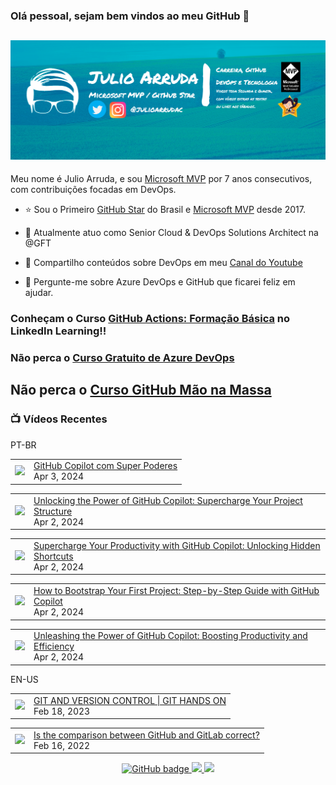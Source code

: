 ### Olá pessoal, sejam bem vindos ao meu GitHub 👋

## [![Julio Arruda Header](https://raw.githubusercontent.com/julioarruda/julioarruda/master/fundo%20github.png)](https://youtube.com/user/julioarrudac)
Meu nome é Julio Arruda, e sou [Microsoft MVP](https://mvp.microsoft.com/pt-br/PublicProfile/5002557?fullName=Julio%20%20Arruda) por 7 anos consecutivos, com contribuições focadas em DevOps.


- ⭐ Sou o Primeiro [GitHub Star](https://stars.github.com/profiles/julioarruda) do Brasil e [Microsoft MVP](https://mvp.microsoft.com/pt-br/PublicProfile/5002557?fullName=Julio%20%20Arruda) desde 2017.

- 🔭 Atualmente atuo como Senior Cloud & DevOps Solutions Architect na @GFT

- 👯 Compartilho conteúdos sobre DevOps em meu [Canal do Youtube](https://youtube.com/@julioarruda)

- 💬 Pergunte-me sobre Azure DevOps e GitHub que ficarei feliz em ajudar.




### Conheçam o Curso [GitHub Actions: Formação Básica](https://www.linkedin.com/learning/github-actions-formacao-basica/) no LinkedIn Learning!!
### Não perca o [Curso Gratuito de Azure DevOps](https://github.com/julioarruda/Curso-Azure-DevOps)

## Não perca o [Curso GitHub Mão na Massa](https://github.com/github-mao-na-massa/curso-github-mao-na-massa)



### 📺 Vídeos Recentes

PT-BR

<!-- YOUTUBE:START --><table><tr><td><a href="https://www.youtube.com/watch?v=Bax68TL8K6Q"><img width="140px" src="https://i.ytimg.com/vi/Bax68TL8K6Q/mqdefault.jpg"></a></td>
<td><a href="https://www.youtube.com/watch?v=Bax68TL8K6Q">GitHub Copilot com Super Poderes</a><br/>Apr 3, 2024</td></tr></table>
<table><tr><td><a href="https://www.youtube.com/watch?v=4r4y2q8ixDo"><img width="140px" src="https://i.ytimg.com/vi/4r4y2q8ixDo/mqdefault.jpg"></a></td>
<td><a href="https://www.youtube.com/watch?v=4r4y2q8ixDo">Unlocking the Power of GitHub Copilot: Supercharge Your Project Structure</a><br/>Apr 2, 2024</td></tr></table>
<table><tr><td><a href="https://www.youtube.com/watch?v=AjTzlYgrUDc"><img width="140px" src="https://i.ytimg.com/vi/AjTzlYgrUDc/mqdefault.jpg"></a></td>
<td><a href="https://www.youtube.com/watch?v=AjTzlYgrUDc">Supercharge Your Productivity with GitHub Copilot: Unlocking Hidden Shortcuts</a><br/>Apr 2, 2024</td></tr></table>
<table><tr><td><a href="https://www.youtube.com/watch?v=jQ2J3qHUFvg"><img width="140px" src="https://i.ytimg.com/vi/jQ2J3qHUFvg/mqdefault.jpg"></a></td>
<td><a href="https://www.youtube.com/watch?v=jQ2J3qHUFvg">How to Bootstrap Your First Project: Step-by-Step Guide with GitHub Copilot</a><br/>Apr 2, 2024</td></tr></table>
<table><tr><td><a href="https://www.youtube.com/watch?v=i0OQcCDZIHE"><img width="140px" src="https://i.ytimg.com/vi/i0OQcCDZIHE/mqdefault.jpg"></a></td>
<td><a href="https://www.youtube.com/watch?v=i0OQcCDZIHE">Unleashing the Power of GitHub Copilot: Boosting Productivity and Efficiency</a><br/>Apr 2, 2024</td></tr></table>
<!-- YOUTUBE:END -->

EN-US
<!-- YOUTUBEEN:START --><table><tr><td><a href="https://www.youtube.com/watch?v=Adk79XNDU5o"><img width="140px" src="https://i.ytimg.com/vi/Adk79XNDU5o/mqdefault.jpg"></a></td>
<td><a href="https://www.youtube.com/watch?v=Adk79XNDU5o">GIT AND VERSION CONTROL | GIT HANDS ON</a><br/>Feb 18, 2023</td></tr></table>
<table><tr><td><a href="https://www.youtube.com/watch?v=wHo1ftsyzNE"><img width="140px" src="https://i.ytimg.com/vi/wHo1ftsyzNE/mqdefault.jpg"></a></td>
<td><a href="https://www.youtube.com/watch?v=wHo1ftsyzNE">Is the comparison between GitHub and GitLab correct?</a><br/>Feb 16, 2022</td></tr></table>
<!-- YOUTUBEEN:END -->



<p align="center">
  <a href="https://github.com/julioarruda?tab=followers">
    <img src="https://img.shields.io/github/followers/julioarruda?label=Followers&logo=GitHub&style=for-the-badge" alt="GitHub badge" />
  </a>
  <a href="http://twitter.com/julioarrudac">
    <img src="https://img.shields.io/twitter/follow/julioarrudac?label=Twitter&logo=twitter&style=for-the-badge" />
  </a>
  <a href="http://youtube.com/c/julioarruda?sub_confirmation=1">
    <img src="https://img.shields.io/youtube/views/4BYlkYtHNus?label=YouTube&logo=YouTube&style=for-the-badge" />
  </a>
</p>

<!--
**julioarruda/julioarruda** is a ✨ _special_ ✨ repository because its `README.md` (this file) appears on your GitHub profile.

Here are some ideas to get you started:

- 🔭 I’m currently working on ...
- 🌱 I’m currently learning ...
- 👯 I’m looking to collaborate on ...
- 🤔 I’m looking for help with ...
- 💬 Ask me about ...
- 📫 How to reach me: ...
- 😄 Pronouns: ...
- ⚡ Fun fact: ...
-->
